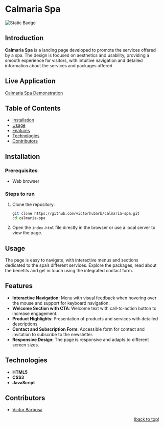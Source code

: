 # Calmaria Spa <a name="readme-top"></a>
![Static Badge](https://img.shields.io/badge/status-completed-green?style=for-the-badge)

## Introduction
**Calmaria Spa** is a landing page developed to promote the services offered by a spa. The design is focused on aesthetics and usability, providing a smooth experience for visitors, with intuitive navigation and detailed information about the services and packages offered.

## Live Application
[Calmaria Spa Demonstration](https://calmaria-spa-livid.vercel.app)

## Table of Contents
- [Installation](#installation)
- [Usage](#usage)
- [Features](#features)
- [Technologies](#technologies)
- [Contributors](#contributors)

## Installation

### Prerequisites
- Web browser

### Steps to run
1. Clone the repository:
   ```bash
   git clone https://github.com/victorhubarb/calmaria-spa.git
   cd calmaria-spa
   ```
2. Open the `index.html` file directly in the browser or use a local server to view the page.

## Usage
The page is easy to navigate, with interactive menus and sections dedicated to the spa’s different services. Explore the packages, read about the benefits and get in touch using the integrated contact form.

## Features
- **Interactive Navigation**: Menu with visual feedback when hovering over the mouse and support for keyboard navigation.
- **Welcome Section with CTA**: Welcome text with call-to-action button to increase engagement.
- **Product Highlights**: Presentation of products and services with detailed descriptions.
- **Contact and Subscription Form**: Accessible form for contact and invitation to subscribe to the newsletter.
- **Responsive Design**: The page is responsive and adapts to different screen sizes.

## Technologies
- **HTML5**
- **CSS3**
- **JavaScript**

## Contributors
- [Victor Barbosa](https://github.com/victorhubarb)
<p align="right">(<a href="#readme-top">back to top</a>)</p>
